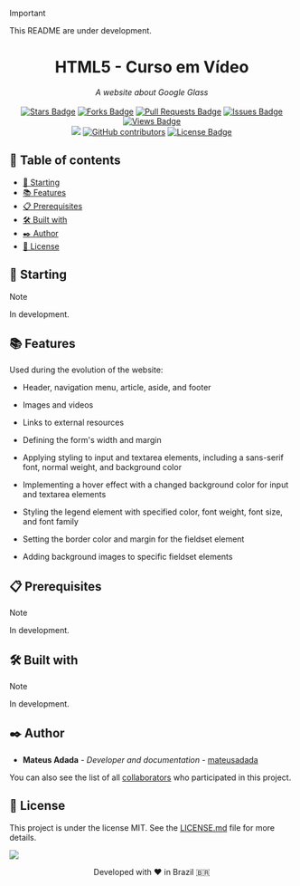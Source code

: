 > [!IMPORTANT]
> This README are under development.

<h1 align="center">HTML5 - Curso em Vídeo</h1>
<div align="center"><i>A website about Google Glass</i><br><br>
<a href="https://github.com/mateusadada/HTML5-CursoEmVideo/stargazers"><img src="https://img.shields.io/github/stars/mateusadada/HTML5-CursoEmVideo" alt="Stars Badge"/></a>
<a href="https://github.com/mateusadada/HTML5-CursoEmVideo/network/members"><img src="https://img.shields.io/github/forks/mateusadada/HTML5-CursoEmVideo" alt="Forks Badge"/></a>
<a href="https://github.com/mateusadada/HTML5-CursoEmVideo/pulls"><img src="https://img.shields.io/github/issues-pr/mateusadada/HTML5-CursoEmVideo" alt="Pull Requests Badge"/></a>
<a href="https://github.com/mateusadada/HTML5-CursoEmVideo/issues"><img src="https://img.shields.io/github/issues/mateusadada/HTML5-CursoEmVideo" alt="Issues Badge"/></a>
<a href="https://github.com/mateusadada/HTML5-CursoEmVideo"><img src="https://views.whatilearened.today/views/github/mateusadada/HTML5-CursoEmVideo.svg" alt="Views Badge"/></a>
<br><a href="https://mateusadada.github.io/HTML5-CursoEmVideo" target="blank"><img src="https://img.shields.io/website?url=https%3A%2F%2Fmateusadada.github.io%2FHTML5-CursoEmVideo&logo=github" /></a>
<a href="https://github.com/mateusadada/HTML5-CursoEmVideo/graphs/contributors"><img alt="GitHub contributors" src="https://img.shields.io/github/contributors/mateusadada/HTML5-CursoEmVideo?color=2b9348"></a>
<a href="https://github.com/mateusadada/HTML5-CursoEmVideo/blob/main/LICENSE"><img src="https://img.shields.io/github/license/mateusadada/HTML5-CursoEmVideo?color=2b9348" alt="License Badge"/></a>
</div>

## 📜 Table of contents

- [🚀 Starting](#-starting)
- [📚 Features](#-features)
- [📋 Prerequisites](#-prerequisites)
- [🛠️ Built with](#️-built-with)
- [✒️ Author](#️-author)
- [📄 License](#-license)

## 🚀 Starting

> [!NOTE]
> In development.

## 📚 Features

Used during the evolution of the website:

- Header, navigation menu, article, aside, and footer
  
- Images and videos
  
- Links to external resources
  
- Defining the form's width and margin
  
- Applying styling to input and textarea elements, including a sans-serif font, normal weight, and background color
  
- Implementing a hover effect with a changed background color for input and textarea elements
  
- Styling the legend element with specified color, font weight, font size, and font family
  
- Setting the border color and margin for the fieldset element
  
- Adding background images to specific fieldset elements

## 📋 Prerequisites

> [!NOTE]
> In development.

## 🛠️ Built with

> [!NOTE]
> In development.

## ✒️ Author

* **Mateus Adada** - *Developer and documentation* - [mateusadada](https://github.com/mateusadada)

You can also see the list of all [collaborators](https://github.com/mateusadada/HTML5-CursoEmVideo/graphs/contributors) who participated in this project.

## 📄 License

This project is under the license MIT. See the [LICENSE.md](https://github.com/mateusadada/HTML5-CursoEmVideo/blob/main/LICENSE) file for more details.

<img src="https://user-images.githubusercontent.com/73097560/115834477-dbab4500-a447-11eb-908a-139a6edaec5c.gif">
<p align="center">Developed with ❤️ in Brazil 🇧🇷</p>
